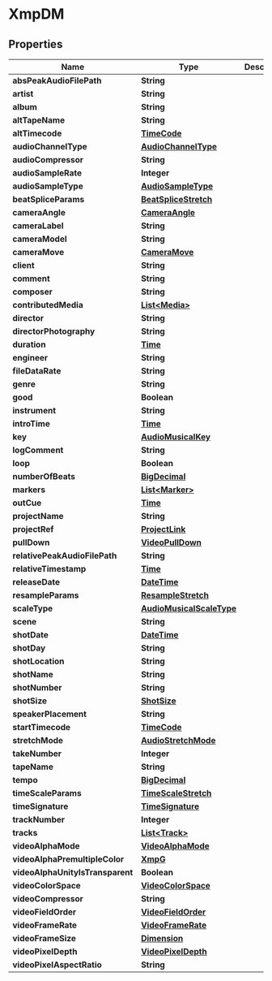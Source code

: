 
# XmpDM

## Properties
Name | Type | Description | Notes
------------ | ------------- | ------------- | -------------
**absPeakAudioFilePath** | **String** |  |  [optional]
**artist** | **String** |  |  [optional]
**album** | **String** |  |  [optional]
**altTapeName** | **String** |  |  [optional]
**altTimecode** | [**TimeCode**](TimeCode.md) |  |  [optional]
**audioChannelType** | [**AudioChannelType**](AudioChannelType.md) |  |  [optional]
**audioCompressor** | **String** |  |  [optional]
**audioSampleRate** | **Integer** |  |  [optional]
**audioSampleType** | [**AudioSampleType**](AudioSampleType.md) |  |  [optional]
**beatSpliceParams** | [**BeatSpliceStretch**](BeatSpliceStretch.md) |  |  [optional]
**cameraAngle** | [**CameraAngle**](CameraAngle.md) |  |  [optional]
**cameraLabel** | **String** |  |  [optional]
**cameraModel** | **String** |  |  [optional]
**cameraMove** | [**CameraMove**](CameraMove.md) |  |  [optional]
**client** | **String** |  |  [optional]
**comment** | **String** |  |  [optional]
**composer** | **String** |  |  [optional]
**contributedMedia** | [**List&lt;Media&gt;**](Media.md) |  |  [optional]
**director** | **String** |  |  [optional]
**directorPhotography** | **String** |  |  [optional]
**duration** | [**Time**](Time.md) |  |  [optional]
**engineer** | **String** |  |  [optional]
**fileDataRate** | **String** |  |  [optional]
**genre** | **String** |  |  [optional]
**good** | **Boolean** |  |  [optional]
**instrument** | **String** |  |  [optional]
**introTime** | [**Time**](Time.md) |  |  [optional]
**key** | [**AudioMusicalKey**](AudioMusicalKey.md) |  |  [optional]
**logComment** | **String** |  |  [optional]
**loop** | **Boolean** |  |  [optional]
**numberOfBeats** | [**BigDecimal**](BigDecimal.md) |  |  [optional]
**markers** | [**List&lt;Marker&gt;**](Marker.md) |  |  [optional]
**outCue** | [**Time**](Time.md) |  |  [optional]
**projectName** | **String** |  |  [optional]
**projectRef** | [**ProjectLink**](ProjectLink.md) |  |  [optional]
**pullDown** | [**VideoPullDown**](VideoPullDown.md) |  |  [optional]
**relativePeakAudioFilePath** | **String** |  |  [optional]
**relativeTimestamp** | [**Time**](Time.md) |  |  [optional]
**releaseDate** | [**DateTime**](DateTime.md) |  |  [optional]
**resampleParams** | [**ResampleStretch**](ResampleStretch.md) |  |  [optional]
**scaleType** | [**AudioMusicalScaleType**](AudioMusicalScaleType.md) |  |  [optional]
**scene** | **String** |  |  [optional]
**shotDate** | [**DateTime**](DateTime.md) |  |  [optional]
**shotDay** | **String** |  |  [optional]
**shotLocation** | **String** |  |  [optional]
**shotName** | **String** |  |  [optional]
**shotNumber** | **String** |  |  [optional]
**shotSize** | [**ShotSize**](ShotSize.md) |  |  [optional]
**speakerPlacement** | **String** |  |  [optional]
**startTimecode** | [**TimeCode**](TimeCode.md) |  |  [optional]
**stretchMode** | [**AudioStretchMode**](AudioStretchMode.md) |  |  [optional]
**takeNumber** | **Integer** |  |  [optional]
**tapeName** | **String** |  |  [optional]
**tempo** | [**BigDecimal**](BigDecimal.md) |  |  [optional]
**timeScaleParams** | [**TimeScaleStretch**](TimeScaleStretch.md) |  |  [optional]
**timeSignature** | [**TimeSignature**](TimeSignature.md) |  |  [optional]
**trackNumber** | **Integer** |  |  [optional]
**tracks** | [**List&lt;Track&gt;**](Track.md) |  |  [optional]
**videoAlphaMode** | [**VideoAlphaMode**](VideoAlphaMode.md) |  |  [optional]
**videoAlphaPremultipleColor** | [**XmpG**](XmpG.md) |  |  [optional]
**videoAlphaUnityIsTransparent** | **Boolean** |  |  [optional]
**videoColorSpace** | [**VideoColorSpace**](VideoColorSpace.md) |  |  [optional]
**videoCompressor** | **String** |  |  [optional]
**videoFieldOrder** | [**VideoFieldOrder**](VideoFieldOrder.md) |  |  [optional]
**videoFrameRate** | [**VideoFrameRate**](VideoFrameRate.md) |  |  [optional]
**videoFrameSize** | [**Dimension**](Dimension.md) |  |  [optional]
**videoPixelDepth** | [**VideoPixelDepth**](VideoPixelDepth.md) |  |  [optional]
**videoPixelAspectRatio** | **String** |  |  [optional]



